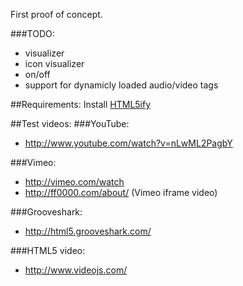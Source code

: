 First proof of concept.

###TODO:
* visualizer
* icon visualizer
* on/off
* support for dynamicly loaded audio/video tags


##Requirements:
Install [HTML5ify](https://chrome.google.com/webstore/detail/html5ify/jikbjpjgjmmdhcmlagappehlpiljoaop)

##Test videos:
###YouTube:
* http://www.youtube.com/watch?v=nLwML2PagbY

###Vimeo:
* http://vimeo.com/watch
* http://ff0000.com/about/ (Vimeo iframe video)

###Grooveshark:
* http://html5.grooveshark.com/

###HTML5 video:
* http://www.videojs.com/


